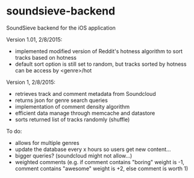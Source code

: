 # soundsieve-backend
SoundSieve backend for the iOS application

Version 1.01, 2/8/2015:
  - implemented modified version of Reddit's hotness algorithm to sort tracks based on hotness
  - default sort option is still set to random, but tracks sorted by hotness can be access by &lt;genre&gt;/hot

Version 1, 2/8/2015:
  - retrieves track and comment metadata from Soundcloud
  - returns json for genre search queries
  - implementation of comment density algorithm
  - efficient data manage through memcache and datastore
  - sorts returned list of tracks randomly (shuffle)


To do:
  - allows for multiple genres
  - update the database every x hours so users get new content...
  - bigger queries? (soundcloud might not allow...)
  - weighted comments (e.g. if comment contains "boring" weight is -1, comment contains "awesome" weight is +2, else comment is worth 1)
